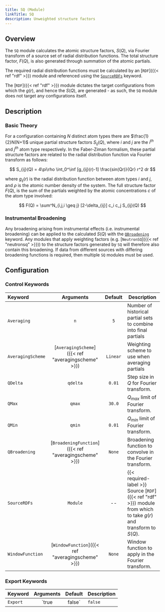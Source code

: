 ```yaml
---
title: SQ (Module)
linkTitle: SQ
description: Unweighted structure factors
---
```


## Overview

The `SQ` module calculates the atomic structure factors, $S(Q)$, via Fourier transform of a source set of radial distribution functions. The total structure factor, $F(Q)$, is also generated through summation of the atomic partials.

The required radial distribution functions must be calculated by an [`RDF`]({{< ref "rdf" >}}) module and referenced using the [`SourceRDFs`](#control-keywords) keyword.

The [`RDF`]({{< ref "rdf" >}}) module dictates the target configurations from which the $g(r)$, and hence the $S(Q)$, are generated - as such, the `SQ` module does not target any configurations itself.

## Description

### Basic Theory

For a configuration containing $N$ distinct atom types there are $\frac{1}{2}N(N+1)$ unique partial structure factors $S_{ij}(Q)$, where $i$ and $j$ are the $i^{th}$ and $j^{th}$ atom type respectively. In the Faber-Ziman formalism, these partial structure factors are related to the radial distribution function via Fourier transform as follows:

$$ S_{ij}(Q) = 4\pi\rho \int_0^\inf [g_{ij}(r)-1] \frac{sin(Qr)}{Qr} r^2 dr $$

where $g_{ij}(r)$ is the radial distribution function between atom types $i$ and $j$, and $\rho$ is the atomic number density of the system. The full structure factor $F(Q)$, is the sum of the partials weighted by the atomic concentrations $c$ of the atom type involved:

$$ F(Q) = \sum^N_{i,j,i \geq j}  [2-\delta_{ij}] c_i c_j S_{ij}(Q) $$

### Instrumental Broadening

Any broadening arising from instrumental effects (i.e. instrumental broadening) can be applied to the calculated $S(Q)$ with the [`QBroadening`](#control-keywords) keyword. Any modules that apply weighting factors (e.g. [`NeutronSQ`]({{< ref "neutronsq" >}})) to the structure factors generated by `SQ` will therefore also contain this broadening. If data from different sources with differing broadening functions is required, then multiple `SQ` modules must be used.

## Configuration

### Control Keywords

|Keyword|Arguments|Default|Description|
|:------|:--:|:-----:|-----------|
|`Averaging`|`n`|`5`|Number of historical partial sets to combine into final partials|
|`AveragingScheme`|[`AveragingScheme`]({{< ref "averagingscheme" >}})|`Linear`|Weighting scheme to use when averaging partials|
|`QDelta`|`qdelta`|`0.01`|Step size in $Q$ for Fourier transform.|
|`QMax`|`qmax`|`30.0`|$Q_{max}$ limit of Fourier transform.|
|`QMin`|`qmin`|`0.01`|$Q_{min}$ limit of Fourier transform.|
|`QBroadening`|[`BroadeningFunction`]({{< ref "averagingscheme" >}})|`None`|Broadening function to convolve in the Fourier transform.|
|`SourceRDFs`|`Module`|--|{{< required-label >}} Source [`RDF`]({{< ref "rdf" >}}) module from which to take $g(r)$ and transform to $S(Q)$.|
|`WindowFunction`|[`WindowFunction`]({{< ref "averagingscheme" >}})|`None`|Window function to apply in the Fourier transform.|

### Export Keywords

|Keyword|Arguments|Default|Description|
|:------|:--:|:-----:|-----------|
|`Export`|`true|false`|`false`|Whether to save partials to disk after calculation. A separate file is written for each individual atomic partial between types $i$ and $j$, as well as the summed total.|
